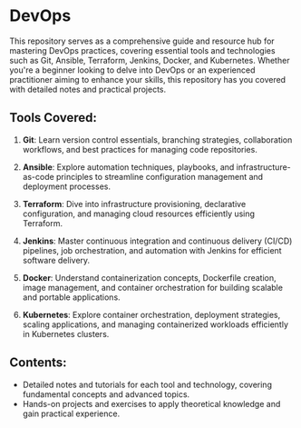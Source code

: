 # DevOps 

This repository serves as a comprehensive guide and resource hub for mastering DevOps practices, covering essential tools and technologies such as Git, Ansible, Terraform, Jenkins, Docker, and Kubernetes. Whether you're a beginner looking to delve into DevOps or an experienced practitioner aiming to enhance your skills, this repository has you covered with detailed notes and practical projects.

## Tools Covered:

1. **Git**: Learn version control essentials, branching strategies, collaboration workflows, and best practices for managing code repositories.

2. **Ansible**: Explore automation techniques, playbooks, and infrastructure-as-code principles to streamline configuration management and deployment processes.

3. **Terraform**: Dive into infrastructure provisioning, declarative configuration, and managing cloud resources efficiently using Terraform.

4. **Jenkins**: Master continuous integration and continuous delivery (CI/CD) pipelines, job orchestration, and automation with Jenkins for efficient software delivery.

5. **Docker**: Understand containerization concepts, Dockerfile creation, image management, and container orchestration for building scalable and portable applications.

6. **Kubernetes**: Explore container orchestration, deployment strategies, scaling applications, and managing containerized workloads efficiently in Kubernetes clusters.

## Contents:

- Detailed notes and tutorials for each tool and technology, covering fundamental concepts and advanced topics.
- Hands-on projects and exercises to apply theoretical knowledge and gain practical experience.
